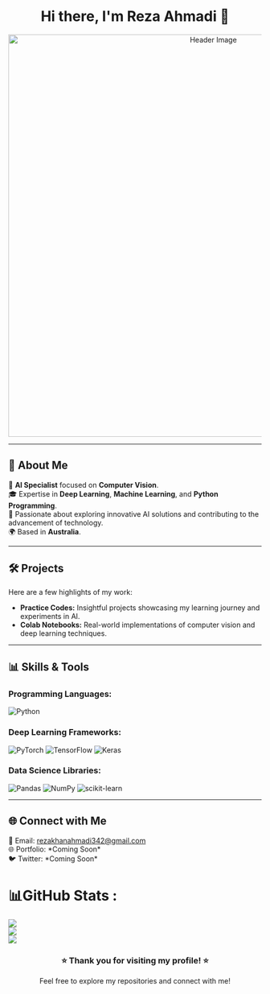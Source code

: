 <h1 align="center">Hi there, I'm Reza Ahmadi 👋</h1>

<p align="center">
  <img src="https://user-images.githubusercontent.com/your-header-image" alt="Header Image" width="800">
</p>

---

## 🤖 About Me
🎯 **AI Specialist** focused on **Computer Vision**.<br>
🎓 Expertise in **Deep Learning**, **Machine Learning**, and **Python Programming**.<br>
🚀 Passionate about exploring innovative AI solutions and contributing to the advancement of technology.<br>
🌍 Based in **Australia**.<br>

---

## 🛠️ Projects
Here are a few highlights of my work:
- **Practice Codes:** Insightful projects showcasing my learning journey and experiments in AI.
- **Colab Notebooks:** Real-world implementations of computer vision and deep learning techniques.

---

## 📊 Skills & Tools

### Programming Languages:
![Python](https://img.shields.io/badge/python-3670A0?style=for-the-badge&logo=python&logoColor=ffdd54)

### Deep Learning Frameworks:
![PyTorch](https://img.shields.io/badge/PyTorch-%23EE4C2C.svg?style=for-the-badge&logo=PyTorch&logoColor=white) 
![TensorFlow](https://img.shields.io/badge/TensorFlow-%23FF6F00.svg?style=for-the-badge&logo=TensorFlow&logoColor=white)
![Keras](https://img.shields.io/badge/Keras-%23D00000.svg?style=for-the-badge&logo=Keras&logoColor=white)

### Data Science Libraries:
![Pandas](https://img.shields.io/badge/pandas-%23150458.svg?style=for-the-badge&logo=pandas&logoColor=white) 
![NumPy](https://img.shields.io/badge/numpy-%23013243.svg?style=for-the-badge&logo=numpy&logoColor=white)
![scikit-learn](https://img.shields.io/badge/scikit--learn-%23F7931E.svg?style=for-the-badge&logo=scikit-learn&logoColor=white)


---

## 🌐 Connect with Me
<p>
  📧 Email: <a href="mailto:rezakhanahmadi342@gmail.com">rezakhanahmadi342@gmail.com</a><br>
  🌐 Portfolio: *Coming Soon*<br>
  🐦 Twitter: *Coming Soon*<br>
</p>

# 📊GitHub Stats :
![](https://github-readme-stats.vercel.app/api?username=rezakhanahmadi342341&theme=radical&hide_border=false&include_all_commits=false&count_private=false)<br/>
![](https://github-readme-streak-stats.herokuapp.com/?user=rezakhanahmadi342341&theme=radical&hide_border=false)<br/>
![](https://github-readme-stats.vercel.app/api/top-langs/?username=rezakhanahmadi342341&theme=radical&hide_border=false&include_all_commits=false&count_private=false&layout=compact)

<h3 align="center">⭐ Thank you for visiting my profile! ⭐</h3>
<p align="center">Feel free to explore my repositories and connect with me!</p>

